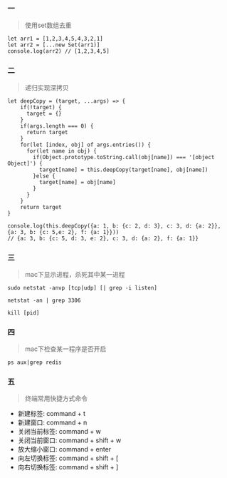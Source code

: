 ### 一

> 使用set数组去重

```
let arr1 = [1,2,3,4,5,4,3,2,1]
let arr2 = [...new Set(arr1)]
console.log(arr2) // [1,2,3,4,5]
```

### 二

> 递归实现深拷贝

```
let deepCopy = (target, ...args) => {
    if(!target) {
      target = {}
    }
    if(args.length === 0) {
      return target
    }
    for(let [index, obj] of args.entries()) {
      for(let name in obj) {
        if(Object.prototype.toString.call(obj[name]) === '[object Object]') {
          target[name] = this.deepCopy(target[name], obj[name])
        }else {
          target[name] = obj[name]
        }
      }
    }
    return target
}

console.log(this.deepCopy({a: 1, b: {c: 2, d: 3}, c: 3, d: {a: 2}}, {a: 3, b: {c: 5,e: 2}, f: {a: 1}}))
// {a: 3, b: {c: 5, d: 3, e: 2}, c: 3, d: {a: 2}, f: {a: 1}}
```

### 三

> mac下显示进程，杀死其中某一进程

```
sudo netstat -anvp [tcp|udp] [| grep -i listen]
```
```
netstat -an | grep 3306
```
```
kill [pid]
```

### 四

> mac下检查某一程序是否开启

```
ps aux|grep redis 
```

### 五

> 终端常用快捷方式命令

- 新建标签: command + t
- 新建窗口: command + n
- 关闭当前标签: command + w
- 关闭当前窗口: command + shift + w
- 放大缩小窗口: command + enter
- 向左切换标签: command + shift + [
- 向右切换标签: command + shift + ]
